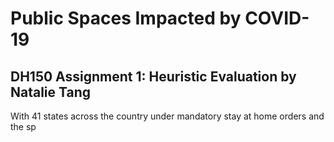# Public Spaces Impacted by COVID-19
## DH150 Assignment 1: Heuristic Evaluation by Natalie Tang

With 41 states across the country under mandatory stay at home orders and the sp
